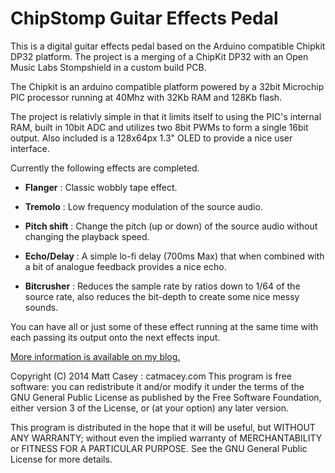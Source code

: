ChipStomp Guitar Effects Pedal
==============================

This is a digital guitar effects pedal based on the Arduino compatible Chipkit DP32 platform.
The project is a merging of a ChipKit DP32 with an Open Music Labs Stompshield in a custom build PCB.

The Chipkit is an arduino compatible platform powered by a 32bit Microchip PIC processor running at 40Mhz with 32Kb RAM and 128Kb flash.  

The project is relativly simple in that it limits itself to using the PIC's internal RAM, built in 10bit ADC and utilizes two 8bit PWMs to form a single 16bit output.  Also included is a 128x64px 1.3" OLED to provide a nice user interface.

Currently the following effects are completed.
- **Flanger** : Classic wobbly tape effect.

- **Tremolo** : Low frequency modulation of the source audio.

- **Pitch shift** : Change the pitch (up or down) of the source audio without changing the playback speed.

- **Echo/Delay** : A simple lo-fi delay (700ms Max) that when combined with a bit of analogue feedback provides a nice echo.

- **Bitcrusher** : Reduces the sample rate by ratios down to 1/64 of the source rate, also reduces the bit-depth to create some nice messy sounds.

You can have all or just some of these effect running at the same time with each passing its output onto the next effects input. 


[More information is available on my blog.](http://catmacey.wordpress.com/tag/chipstomp/)


Copyright (C) 2014 Matt Casey : catmacey.com
This program is free software: you can redistribute it and/or modify it under the terms of the GNU General Public License as published by the Free Software Foundation, either version 3 of the License, or (at your option) any later version.
	
This program is distributed in the hope that it will be useful, but WITHOUT ANY WARRANTY; without even the implied warranty of MERCHANTABILITY or FITNESS FOR A PARTICULAR PURPOSE.  See the GNU General Public License for more details.
